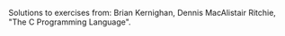 Solutions to exercises from: Brian Kernighan, Dennis MacAlistair Ritchie, "The C Programming Language".
